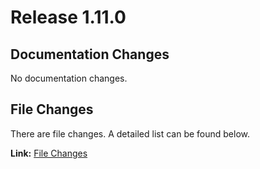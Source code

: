 # Release 1.11.0
## Documentation Changes
No documentation changes.
## File Changes
There are file changes.
A detailed list can be found below.

**Link:** [File Changes](./changes_files.md)